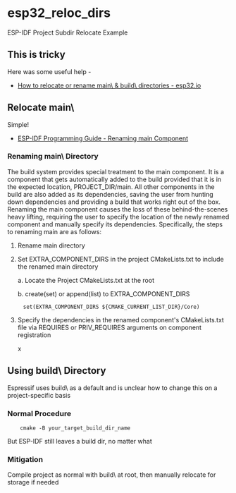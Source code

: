 # esp32_reloc_dirs

ESP-IDF Project Subdir Relocate Example

## This is tricky

Here was some useful help - 

- [How to relocate or rename main\ & build\ directories - esp32.io](http://forum.esp32.com/viewtopic.php?f=13&t=44878&sid=2a296088b0342d8d1ae8d63c3473828e)

## Relocate main\

Simple!

- [ESP-IDF Programming Guide - Renaming main Component](https://docs.espressif.com/projects/esp-idf/en/latest/esp32/api-guides/build-system.html#rename-main)


### Renaming main\ Directory

The build system provides special treatment to the main component. It is a component that gets automatically added to the build provided that it is in the expected location, PROJECT_DIR/main. All other components in the build are also added as its dependencies, saving the user from hunting down dependencies and providing a build that works right out of the box. Renaming the main component causes the loss of these behind-the-scenes heavy lifting, requiring the user to specify the location of the newly renamed component and manually specify its dependencies. Specifically, the steps to renaming main are as follows:

1. Rename main directory

2. Set EXTRA_COMPONENT_DIRS in the project CMakeLists.txt to include the renamed main directory

	a. Locate the Project CMakeLists.txt at the root
	
	b. create(set) or append(list) to EXTRA_COMPONENT_DIRS
```	
	 set(EXTRA_COMPONENT_DIRS ${CMAKE_CURRENT_LIST_DIR}/Core)
```
3. Specify the dependencies in the renamed component's CMakeLists.txt file via REQUIRES or PRIV_REQUIRES arguments on component registration

	x

## Using build\ Directory

Espressif uses build\ as a default and is unclear how to change this on a project-specific basis

### Normal Procedure

```
	cmake -B your_target_build_dir_name
```

But ESP-IDF still leaves a build dir, no matter what
	
### Mitigation

Compile project as normal with build\ at root, then manually relocate for storage if needed
